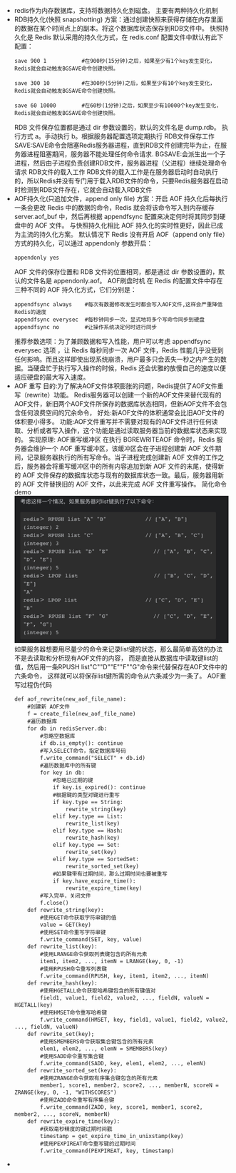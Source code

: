 - redis作为内存数据库，支持将数据持久化到磁盘。
  主要有两种持久化机制
- RDB持久化(快照 snapshotting)
  方案：通过创建快照来获得存储在内存里面的数据在某个时间点上的副本。将这个数据库状态保存到RDB文件中。
  快照持久化是 Redis 默认采用的持久化方式，在 redis.conf 配置文件中默认有此下配置：
  ```
  save 900 1           #在900秒(15分钟)之后，如果至少有1个key发生变化，Redis就会自动触发BGSAVE命令创建快照。
  
  save 300 10          #在300秒(5分钟)之后，如果至少有10个key发生变化，Redis就会自动触发BGSAVE命令创建快照。
  
  save 60 10000        #在60秒(1分钟)之后，如果至少有10000个key发生变化，Redis就会自动触发BGSAVE命令创建快照。
  ```
  RDB 文件保存位置都是通过 dir 参数设置的，默认的文件名是 dump.rdb。
  执行方式
  a。手动执行
  b。根据服务器配置选项定期执行
  RDB文件保存工作
  SAVE:SAVE命令会阻塞Redis服务器进程，直到RDB文件创建完毕为止，在服务器进程阻塞期间，服务器不能处理任何命令请求.
  BGSAVE:会派生出一个子进程，然后由子进程负责创建RDB文件，服务器进程（父进程）继续处理命令请求
  RDB文件的载入工作
  RDB文件的载入工作是在服务器启动时自动执行的，所以Redis并没有专门用于载入RDB文件的命令，只要Redis服务器在启动时检测到RDB文件存在，它就会自动载入RDB文件
- AOF持久化(只追加文件，append only file)
  方案：开启 AOF 持久化后每执行一条会更改 Redis 中的数据的命令，Redis 就会将该命令写入到内存缓存 server.aof_buf 中，然后再根据 appendfsync 配置来决定何时将其同步到硬盘中的 AOF 文件。
  与快照持久化相比
  AOF 持久化的实时性更好，因此已成为主流的持久化方案。
  默认情况下 Redis 没有开启 AOF（append only file）方式的持久化，可以通过 appendonly 参数开启：
  ```
  appendonly yes
  ```
  AOF 文件的保存位置和 RDB 文件的位置相同，都是通过 dir 参数设置的，默认的文件名是 appendonly.aof。
  AOF刷盘时机
  在 Redis 的配置文件中存在三种不同的 AOF 持久化方式，它们分别是：
  ```
  appendfsync always    #每次有数据修改发生时都会写入AOF文件,这样会严重降低Redis的速度
  appendfsync everysec  #每秒钟同步一次，显式地将多个写命令同步到硬盘
  appendfsync no        #让操作系统决定何时进行同步
  ```
  推荐参数选项：为了兼顾数据和写入性能，用户可以考虑 appendfsync everysec 选项 ，让 Redis 每秒同步一次 AOF 文件，Redis 性能几乎没受到任何影响。而且这样即使出现系统崩溃，用户最多只会丢失一秒之内产生的数据。当硬盘忙于执行写入操作的时候，Redis 还会优雅的放慢自己的速度以便适应硬盘的最大写入速度。
- AOF 重写
  目的:为了解决AOF文件体积膨胀的问题，Redis提供了AOF文件重写（rewrite）功能。
  Redis服务器可以创建一个新的AOF文件来替代现有的AOF文件，新旧两个AOF文件所保存的数据库状态相同，但新AOF文件不会包含任何浪费空间的冗余命令，
  好处:新AOF文件的体积通常会比旧AOF文件的体积要小得多。
  功能:AOF文件重写并不需要对现有的AOF文件进行任何读取、分析或者写入操作，这个功能是通过读取服务器当前的数据库状态来实现的。
  实现原理:
  AOF重写缓冲区
  在执行 BGREWRITEAOF 命令时，Redis 服务器会维护一个 AOF 重写缓冲区，该缓冲区会在子进程创建新 AOF 文件期间，记录服务器执行的所有写命令。当子进程完成创建新 AOF 文件的工作之后，服务器会将重写缓冲区中的所有内容追加到新 AOF 文件的末尾，使得新的 AOF 文件保存的数据库状态与现有的数据库状态一致。最后，服务器用新的 AOF 文件替换旧的 AOF 文件，以此来完成 AOF 文件重写操作。
  简化命令demo
  ![截屏2022-06-21 下午9.39.55.png](../assets/截屏2022-06-21_下午9.39.55_1655818881493_0.png)
  如果服务器想要用尽量少的命令来记录list键的状态，那么最简单高效的办法不是去读取和分析现有AOF文件的内容，
  而是直接从数据库中读取键list的值，然后用一条RPUSH list"C""D""E""F""G"命令来代替保存在AOF文件中的六条命令，
  这样就可以将保存list键所需的命令从六条减少为一条了。
  AOF重写过程伪代码
  ```
  def aof_rewrite(new_aof_file_name):
      #创建新 AOF文件
      f = create_file(new_aof_file_name)
      #遍历数据库
      for db in redisServer.db:
          #忽略空数据库
          if db.is_empty(): continue
          #写入SELECT命令，指定数据库号码
          f.write_command("SELECT" + db.id)
          #遍历数据库中的所有键
          for key in db:
              #忽略已过期的键
              if key.is_expired(): continue
              #根据键的类型对键进行重写
              if key.type == String:
                  rewrite_string(key)
              elif key.type == List:
                  rewrite_list(key)
              elif key.type == Hash:
                  rewrite_hash(key)
              elif key.type == Set:
                  rewrite_set(key)
              elif key.type == SortedSet:
                  rewrite_sorted_set(key)
              #如果键带有过期时间，那么过期时间也要被重写
              if key.have_expire_time():
                  rewrite_expire_time(key)
          #写入完毕，关闭文件
          f.close()
      def rewrite_string(key):
          #使用GET命令获取字符串键的值
          value = GET(key)
          #使用SET命令重写字符串键
          f.write_command(SET, key, value)
      def rewrite_list(key):
          #使用LRANGE命令获取列表键包含的所有元素
          item1, item2, ..., itemN = LRANGE(key, 0, -1)
          #使用RPUSH命令重写列表键
          f.write_command(RPUSH, key, item1, item2, ..., itemN)
      def rewrite_hash(key):
          #使用HGETALL命令获取哈希键包含的所有键值对
          field1, value1, field2, value2, ..., fieldN, valueN = HGETALL(key)
          #使用HMSET命令重写哈希键
          f.write_command(HMSET, key, field1, value1, field2, value2, ..., fieldN, valueN)
      def rewrite_set(key);
          #使用SMEMBERS命令获取集合键包含的所有元素
          elem1, elem2, ..., elemN = SMEMBERS(key)
          #使用SADD命令重写集合键
          f.write_command(SADD, key, elem1, elem2, ..., elemN)
      def rewrite_sorted_set(key):
          #使用ZRANGE命令获取有序集合键包含的所有元素
          member1, score1, member2, score2, ..., memberN, scoreN = ZRANGE(key, 0, -1, "WITHSCORES")
          #使用ZADD命令重写有序集合键
          f.write_command(ZADD, key, score1, member1, score2, member2, ..., scoreN, memberN)
      def rewrite_expire_time(key):
          #获取毫秒精度的键过期时间戳
          timestamp = get_expire_time_in_unixstamp(key)
          #使用PEXPIREAT命令重写键的过期时间
          f.write_command(PEXPIREAT, key, timestamp)
  ```
-